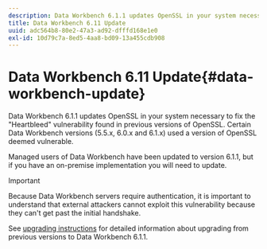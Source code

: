 ```yaml
---
description: Data Workbench 6.1.1 updates OpenSSL in your system necessary to fix the "Heartbleed" vulnerability found in previous versions of OpenSSL. Certain Data Workbench versions (5.5.x, 6.0.x and 6.1.x) used a version of OpenSSL deemed vulnerable.
title: Data Workbench 6.11 Update
uuid: adc564b8-80e2-47a3-ad92-dfffd168e1e0
exl-id: 10d79c7a-8ed5-4aa8-bd09-13a455cdb908
---
```

# Data Workbench 6.11 Update{#data-workbench-update}

Data Workbench 6.1.1 updates OpenSSL in your system necessary to fix the "Heartbleed" vulnerability found in previous versions of OpenSSL. Certain Data Workbench versions (5.5.x, 6.0.x and 6.1.x) used a version of OpenSSL deemed vulnerable.

Managed users of Data Workbench have been updated to version 6.1.1, but if you have an on-premise implementation you will need to update.

>[!IMPORTANT]
>
>Because Data Workbench servers require authentication, it is important to understand that external attackers cannot exploit this vulnerability because they can't get past the initial handshake.

See [upgrading instructions](../../home/c-inst-svr/c-upgrd-uninst-sftwr/c-upgrd-sftwr/c-6-0-to-6-1-upgrade/c-6-0-to-6-1-upgrade.md#concept-fe2c858705434896941a7885ff17bb9c) for detailed information about upgrading from previous versions to Data Workbench 6.1.1.
